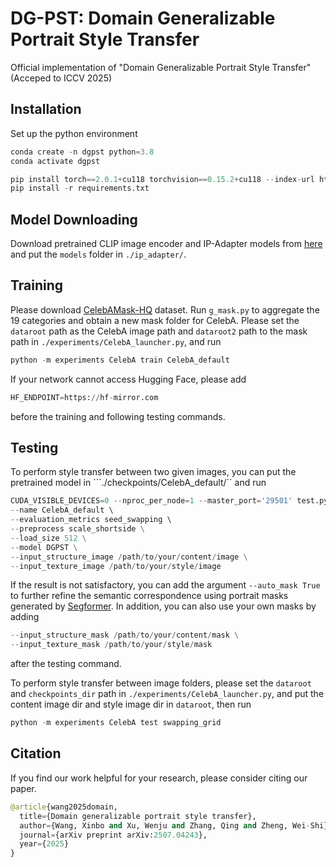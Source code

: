 # DG-PST: Domain Generalizable Portrait Style Transfer
Official implementation of "Domain Generalizable Portrait Style Transfer" (Acceped to ICCV 2025)

## Installation
Set up the python environment
``` python
conda create -n dgpst python=3.8
conda activate dgpst

pip install torch==2.0.1+cu118 torchvision==0.15.2+cu118 --index-url https://download.pytorch.org/whl/cu118
pip install -r requirements.txt
```
## Model Downloading
Download pretrained CLIP image encoder and IP-Adapter models from [here](https://huggingface.co/h94/IP-Adapter/tree/main) and put the ```models``` folder in ```./ip_adapter/```.

## Training

Please download [CelebAMask-HQ](https://github.com/switchablenorms/CelebAMask-HQ) dataset. Run ```g_mask.py``` to aggregate the 19 categories and obtain a new mask folder for CelebA. Please set the ```dataroot``` path as the CelebA image path and ```dataroot2``` path to the mask path in ```./experiments/CelebA_launcher.py```, and run

``` python
python -m experiments CelebA train CelebA_default
```

If your network cannot access Hugging Face, please add 
``` python
HF_ENDPOINT=https://hf-mirror.com
```
before the training and following testing commands.

## Testing
To perform style transfer between two given images, you can put the pretrained model in ```./checkpoints/CelebA_default/`` and run 
``` python
CUDA_VISIBLE_DEVICES=0 --nproc_per_node=1 --master_port='29501' test.py \ 
--name CelebA_default \ 
--evaluation_metrics seed_swapping \ 
--preprocess scale_shortside \
--load_size 512 \
--model DGPST \
--input_structure_image /path/to/your/content/image \
--input_texture_image /path/to/your/style/image
```
If the result is not satisfactory, you can add the argument ```--auto_mask True``` to further refine the semantic correspondence using portrait masks generated by [Segformer](https://huggingface.co/jonathandinu/face-parsing). In addition, you can also use your own masks by adding
``` python
--input_structure_mask /path/to/your/content/mask \
--input_texture_mask /path/to/your/style/mask
```
after the testing command.

To perform style transfer between image folders, please set the ```dataroot``` and ```checkpoints_dir``` path in ```./experiments/CelebA_launcher.py```, and put the content image dir and style image dir in ```dataroot```, then run
``` python
python -m experiments CelebA test swapping_grid
```

## Citation
If you find our work helpful for your research, please consider citing our paper.
``` python
@article{wang2025domain,
  title={Domain generalizable portrait style transfer},
  author={Wang, Xinbo and Xu, Wenju and Zhang, Qing and Zheng, Wei-Shi},
  journal={arXiv preprint arXiv:2507.04243},
  year={2025}
}
```
